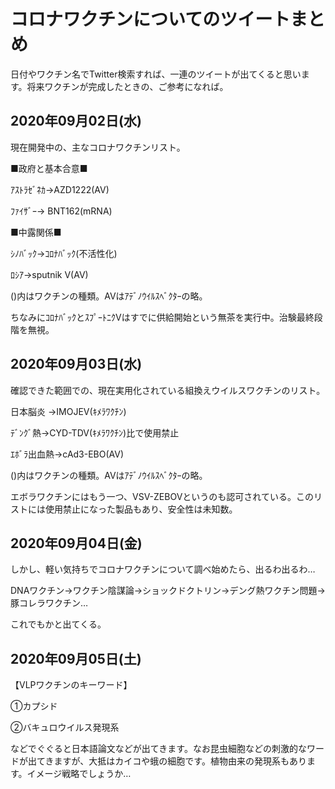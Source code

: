 # コロナワクチンについてのツイートまとめ

日付やワクチン名でTwitter検索すれば、一連のツイートが出てくると思います。将来ワクチンが完成したときの、ご参考になれば。

## 2020年09月02日(水)
現在開発中の、主なコロナワクチンリスト。

■政府と基本合意■

ｱｽﾄﾗｾﾞﾈｶ→AZD1222(AV)

ﾌｧｲｻﾞｰ→ BNT162(mRNA)

■中露関係■

ｼﾉﾊﾞｯｸ→ｺﾛﾅﾊﾞｯｸ(不活性化)

ﾛｼｱ→sputnik V(AV)

()内はワクチンの種類。AVはｱﾃﾞﾉｳｲﾙｽﾍﾞｸﾀｰの略。

ちなみにｺﾛﾅﾊﾞｯｸとｽﾌﾟｰﾄﾆｸVはすでに供給開始という無茶を実行中。治験最終段階を無視。

## 2020年09月03日(水)
確認できた範囲での、現在実用化されている組換えウイルスワクチンのリスト。

日本脳炎 →IMOJEV(ｷﾒﾗﾜｸﾁﾝ)

ﾃﾞﾝｸﾞ熱→CYD-TDV(ｷﾒﾗﾜｸﾁﾝ)比で使用禁止

ｴﾎﾞﾗ出血熱→cAd3-EBO(AV)

()内はワクチンの種類。AVはｱﾃﾞﾉｳｲﾙｽﾍﾞｸﾀｰの略。

エボラワクチンにはもう一つ、VSV-ZEBOVというのも認可されている。このリストには使用禁止になった製品もあり、安全性は未知数。

## 2020年09月04日(金)
しかし、軽い気持ちでコロナワクチンについて調べ始めたら、出るわ出るわ…

DNAワクチン→ワクチン陰謀論→ショックドクトリン→デング熱ワクチン問題→豚コレラワクチン…

これでもかと出てくる。

## 2020年09月05日(土)
【VLPワクチンのキーワード】

①カプシド

②バキュロウイルス発現系

などでぐぐると日本語論文などが出てきます。なお昆虫細胞などの刺激的なワードが出てきますが、大抵はカイコや蛾の細胞です。植物由来の発現系もあります。イメージ戦略でしょうか…

